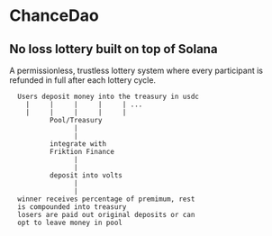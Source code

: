 # ChanceDao

## No loss lottery built on top of Solana

A permissionless, trustless lottery system where every participant is refunded in full after each lottery cycle.

```
  Users deposit money into the treasury in usdc
    |     |     |     |     | ...
    |     |     |     |     |
          Pool/Treasury
                |
                |
          integrate with
          Friktion Finance
                |
                |
          deposit into volts
                |
                |
  winner receives percentage of premimum, rest 
  is compounded into treasury
  losers are paid out original deposits or can
  opt to leave money in pool
```